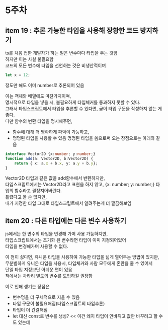 # 5주차

## item 19 : 추론 가능한 타입을 사용해 장황한 코드 방지하기  

ts를 처음 접한 개발자가 하는 일은 변수마다 타입을 주는 것임  
하지만 이는 사실 불필요함  
코드의 모든 변수에 타입을 선언하는 것은 비생산적이며  
```ts
let x = 12;
```
정도만 해도 이미 number로 추론되어 있음  

이는 객체와 배열에도 마찬가지이며,  
명시적으로 타입을 넣을 시, 불필요하게 타입체커를 통과하지 못할 수 있다.  
그래서 타입스크립트에서 타입을 추론할 수 있다면, 굳이 타입 구문을 작성하지 않는 게 좋다.  
다만 함수의 변환 타입을 명시해주면,  
 - 함수에 대해 더 명확하게 파악이 가능하고,  
 - 명명된 타입을 사용할 수 있음
명명된 타입을 씀으로써 오는 장점으로는 아래와 같음
```ts
interface Vector2D {x:number; y:number;}
function add(a: Vector2D, b:Vector2D) {
    return { x: a.x + b.x, y: a.y + b.y};
}
```
Vector2D 타입과 같은 값을 add함수에서 반환하지만,  
타입스크립트에서는 Vector2D라고 표현을 하지 않고,  {x: number; y: number;} 타입의 함수라고 결정지어버린다.  
틀렸다고 볼 순 없지만,  
내가 지정한 타입 그대로 타입스크립트에서 알려주는게 더 깔끔해보임  

## item 20 : 다른 타입에는 다른 변수 사용하기  

js에서는 한 변수의 타입을 변경해 가며 사용 가능하지만,  
타입스크립트에서는 초기화 된 변수라면 타입이 이미 지정되어있어  
타입을 변경해가며 사용할 수 없다.  

이 점이 싫다면, 유니온 타입을 사용하여 가능한 타입을 넓게 열어두는 방법이 있지만,  
무분별하게 유니온 타입을 사용시, 타입체커와 사람 모두에게 혼란을 줄 수 있어서  
단일 타입 지정보단 아쉬운 면이 있음  
책에서는 차라리 별도의 변수를 도입하길 권장함  

이로 인해 생기는 장점은  
 - 변수명을 더 구체적으로 지을 수 있음  
 - 타입 구문이 불필요해짐(타입스크립트의 타입추론)
 - 타입이 더 간결해짐
 - let 대신 const로 변수를 생성? << 이건 왜지 타입이 안바뀌고 값만 바꾸려고 할 수도 있는데





